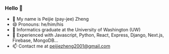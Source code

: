### Hello 👋

- 🔭 My name is Peijie (pay-jee) Zheng
- 😄 Pronouns: he/him/his
- 🌱 Informatics graduate at the University of Washington (UW)
- 👯 Experienced with Javascript, Python, React, Express, Django, Next.js, Firebase, MongoDB...
- 📫 Contact me at peijiezheng2001@gmail.com

<!--
**peijie36/peijie36** is a ✨ _special_ ✨ repository because its `README.md` (this file) appears on your GitHub profile.

Here are some ideas to get you started:




- 🤔 I’m looking for help with ...
- 💬 Ask me about ...
- ⚡ Fun fact: ...
-->
